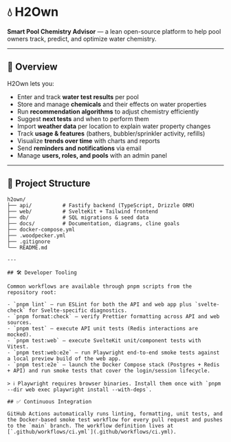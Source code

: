 # 💧 H2Own

**Smart Pool Chemistry Advisor** — a lean open-source platform to help pool owners track, predict, and optimize water chemistry.

---

## 📌 Overview

H2Own lets you:

- Enter and track **water test results** per pool
- Store and manage **chemicals** and their effects on water properties
- Run **recommendation algorithms** to adjust chemistry efficiently
- Suggest **next tests** and when to perform them
- Import **weather data** per location to explain water property changes
- Track **usage & features** (bathers, bubbler/sprinkler activity, refills)
- Visualize **trends over time** with charts and reports
- Send **reminders and notifications** via email
- Manage **users, roles, and pools** with an admin panel

---

## 📂 Project Structure

```text
h2own/
├── api/          # Fastify backend (TypeScript, Drizzle ORM)
├── web/          # SvelteKit + Tailwind frontend
├── db/           # SQL migrations & seed data
├── docs/         # Documentation, diagrams, cline goals
├── docker-compose.yml
├── .woodpecker.yml
├── .gitignore
└── README.md

---

## 🛠️ Developer Tooling

Common workflows are available through pnpm scripts from the repository root:

- `pnpm lint` — run ESLint for both the API and web app plus `svelte-check` for Svelte-specific diagnostics.
- `pnpm format:check` — verify Prettier formatting across API and web sources.
- `pnpm test` — execute API unit tests (Redis interactions are mocked).
- `pnpm test:web` — execute SvelteKit unit/component tests with Vitest.
- `pnpm test:web:e2e` — run Playwright end-to-end smoke tests against a local preview build of the web app.
- `pnpm test:e2e` — launch the Docker Compose stack (Postgres + Redis + API) and run smoke tests that cover the login/session lifecycle.

> ℹ️ Playwright requires browser binaries. Install them once with `pnpm --dir web exec playwright install --with-deps`.

## ✅ Continuous Integration

GitHub Actions automatically runs linting, formatting, unit tests, and the Docker-based smoke test workflow for every pull request and pushes to the `main` branch. The workflow definition lives at [`.github/workflows/ci.yml`](.github/workflows/ci.yml).
